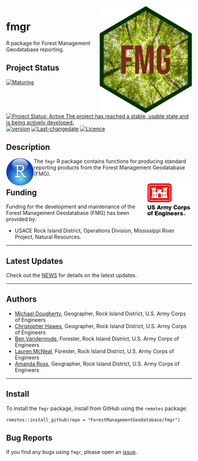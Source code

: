<!-- README.md is generated from README.Rmd. Please edit that file -->

<img src="man/figures/FMG-hex_3.png" width=250 align="right" />

# fmgr

R package for Forest Management Geodatabase reporting.

## Project Status

[![Maturing](https://img.shields.io/badge/lifecycle-maturing-blue.svg)](https://www.tidyverse.org/lifecycle)
[![Project Status: Active The project has reached a stable, usable state
and is being actively
developed.](https://www.repostatus.org/badges/latest/active.svg)](https://www.repostatus.org/#active)
[![version](https://img.shields.io/badge/Version-0.1.1-orange.svg?style=flat-square)](commits/master)
[![Last-changedate](https://img.shields.io/badge/last%20change-2022--01--20-yellowgreen.svg)](/commits/master)
[![Licence](https://img.shields.io/badge/licence-CC0-blue.svg)](http://choosealicense.com/licenses/cc0-1.0/)

## Description

<img src="man/figures/r_logo.png" width=75 align="left"  />

The `fmgr` R package contains functions for producing standard reporting
products from the Forest Management Geodatabase (FMG).

<img src="man/figures/HDQLO-03_h120.jpg" width=125 align="right" />

## Funding

Funding for the development and maintenance of the Forest Management
Geodatabase (FMG) has been provided by:

-   USACE Rock Island District, Operations Division, Mississippi River
    Project, Natural Resources.

------------------------------------------------------------------------

## Latest Updates

Check out the [NEWS](NEWS.md) for details on the latest updates.

------------------------------------------------------------------------

## Authors

-   [Michael Dougherty](mailto:Michael.P.Dougherty@usace.army.mil),
    Geographer, Rock Island District, U.S. Army Corps of Engineers
-   [Christopher Hawes](mailto:Christopher.C.Hawes@usace.army.mil),
    Geographer, Rock Island District, U.S. Army Corps of Engineers
-   [Ben Vandermyde](mailto:Benjamin.J.Vandermyde@usace.army.mil),
    Forester, Rock Island District, U.S. Army Corps of Engineers
-   [Lauren McNeal](mailto:Lauren.J.McNeal@usace.army.mil), Forester,
    Rock Island District, U.S. Army Corps of Engineers
-   [Amanda Ross](mailto:Amanda.L.Ross@usace.army.mil), Geographer, Rock
    Island District, U.S. Army Corps of Engineers

------------------------------------------------------------------------

## Install

To install the `fmgr` package, install from GitHub using the `remotes`
package:

    remotes::install_github(repo = "ForestManagementGeodatabase/fmgr")

## Bug Reports

If you find any bugs using `fmgr`, please open an
[issue](https://github.com/ForestManagementGeodatabase/fmgr/issues).
